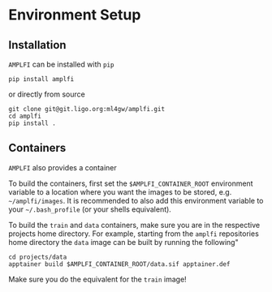 Environment Setup
=================


## Installation
`AMPLFI` can be installed with `pip`

```console
pip install amplfi
```

or directly from source

```console
git clone git@git.ligo.org:ml4gw/amplfi.git
cd amplfi
pip install .
```

## Containers
`AMPLFI` also provides a container 

To build the containers, first set the `$AMPLFI_CONTAINER_ROOT` environment variable
to a location where you want the images to be stored, e.g. `~/amplfi/images`. It is recommended to also add this 
environment variable to your `~/.bash_profile` (or your shells equivalent).

To build the `train` and `data` containers, make sure you are in the respective projects home directory. For example, starting from the 
`amplfi` repositories home directory the `data` image can be built by running the following"

```console
cd projects/data
apptainer build $AMPLFI_CONTAINER_ROOT/data.sif apptainer.def
```

Make sure you do the equivalent for the `train` image!
